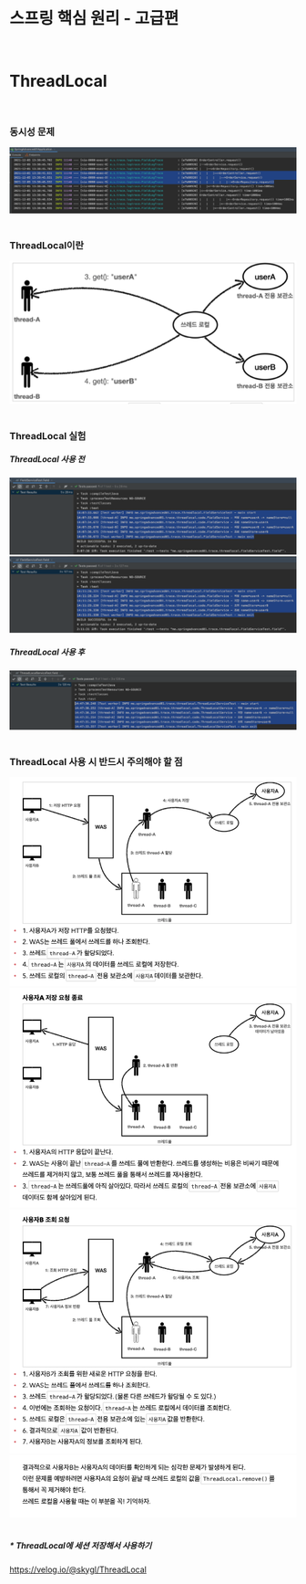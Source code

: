 <br/>

# 스프링 핵심 원리 - 고급편 
<br/>

# ThreadLocal
<br/>

### 동시성 문제 
<img src="./images/sync/sync_problem.png" /><br/>
<br/>

### ThreadLocal이란
<img src="./images/sync/threadLocal.png" /><br/>
<br/>

### ThreadLocal 실험 
##### ThreadLocal 사용 전
<img src="./images/sync/before_threadLocal.png" /><br/>
<img src="./images/sync/before_threadLocal2.png" /><br/>
##### ThreadLocal 사용 후 
<img src="./images/sync/after_threadLocal.png" /><br/>
<br/>

### ThreadLocal 사용 시 반드시 주의해야 할 점 
<img src="./images/sync/threadLocal_need_remove_01.png" /><br/>
<img src="./images/sync/threadLocal_need_remove_02.png" /><br/>
<img src="./images/sync/threadLocal_need_remove_03.png" /><br/>
<img src="./images/sync/threadLocal_need_remove_04.png" /><br/>
<br/>

##### * ThreadLocal에 세션 저장해서 사용하기 
https://velog.io/@skygl/ThreadLocal

<br/><br/>

